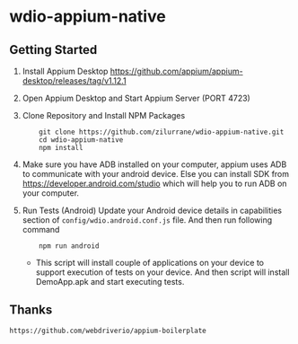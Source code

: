 # wdio-appium-native

## Getting Started

1. Install Appium Desktop
    https://github.com/appium/appium-desktop/releases/tag/v1.12.1

2. Open Appium Desktop and Start Appium Server (PORT 4723)

3. Clone Repository and Install NPM Packages

    ```
        git clone https://github.com/zilurrane/wdio-appium-native.git
        cd wdio-appium-native
        npm install
    ```

4. Make sure you have ADB installed on your computer, appium uses ADB to communicate with your android device. Else you can install SDK from  https://developer.android.com/studio which will help you to run ADB on your computer.

5. Run Tests (Android)
    Update your Android device details in capabilities section of ```config/wdio.android.conf.js``` file.
    And then run following command
    ```
        npm run android
    ```

    - This script will install couple of applications on your device to support execution of tests on your device.
    And then script will install DemoApp.apk and start executing tests.


## Thanks

    https://github.com/webdriverio/appium-boilerplate
